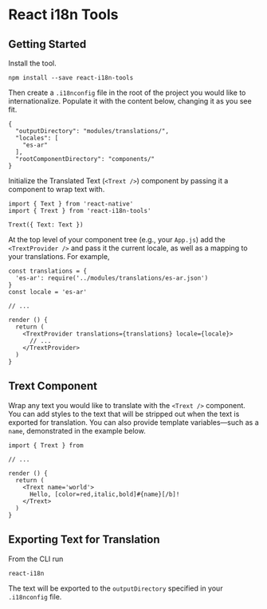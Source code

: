 # React i18n Tools

## Getting Started

Install the tool.

```
npm install --save react-i18n-tools
```

Then create a `.i18nconfig` file in the root of the project you would like to internationalize. Populate it with the content below, changing it as you see fit.

```
{
  "outputDirectory": "modules/translations/",
  "locales": [
    "es-ar"
  ],
  "rootComponentDirectory": "components/"
}
```

Initialize the Translated Text (`<Trext />`) component by passing it a component to wrap text with.

```
import { Text } from 'react-native'
import { Trext } from 'react-i18n-tools'

Trext({ Text: Text })
```

At the top level of your component tree (e.g., your `App.js`) add the `<TrextProvider />` and pass it the current locale, as well as a mapping to your translations. For example,

```
const translations = {
  'es-ar': require('../modules/translations/es-ar.json')
}
const locale = 'es-ar'

// ...

render () {
  return (
    <TrextProvider translations={translations} locale={locale}>
      // ...
    </TrextProvider>  
  )
}
```


## Trext Component

Wrap any text you would like to translate with the `<Trext />` component. You can add styles to the text that will be stripped out when the text is exported for translation. You can also provide template variables—such as a `name`, demonstrated in the example below.

```
import { Trext } from 

// ... 

render () {
  return (
    <Trext name='world'>
      Hello, [color=red,italic,bold]#{name}[/b]!
    </Trext>  
  )
}
```

## Exporting Text for Translation

From the CLI run
```
react-i18n
```

The text will be exported to the `outputDirectory` specified in your `.i18nconfig` file.
